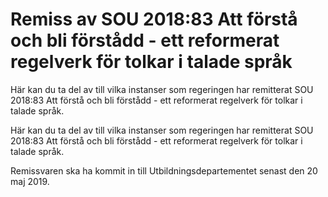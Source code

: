 # Remiss av SOU 2018:83 Att förstå och bli förstådd - ett reformerat regelverk för tolkar i talade språk

Här kan du ta del av till vilka instanser som regeringen har remitterat SOU 2018:83 Att förstå och bli förstådd - ett reformerat regelverk för tolkar i talade språk.

Här kan du ta del av till vilka instanser som regeringen har remitterat SOU 2018:83 Att förstå och bli förstådd - ett reformerat regelverk för tolkar i talade språk.

Remissvaren ska ha kommit in till Utbildningsdepartementet senast den
20 maj 2019.
